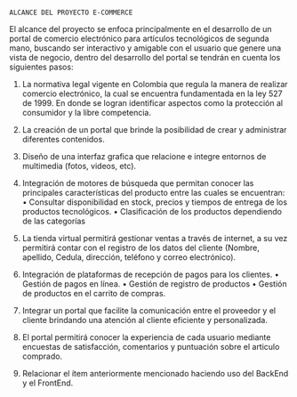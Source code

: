                                                                           ALCANCE DEL PROYECTO E-COMMERCE

El alcance del proyecto se enfoca principalmente en el desarrollo de un portal de comercio electrónico para artículos tecnológicos de segunda mano, buscando ser interactivo y amigable con el usuario que genere una vista de negocio, dentro del desarrollo del portal se tendrán en cuenta los siguientes pasos:

1.	La normativa legal vigente en Colombia que regula la manera de realizar comercio electrónico, la cual se encuentra fundamentada en la ley 527 de 1999. En donde se logran identificar aspectos como la protección al consumidor y la libre competencia.

2.	La creación de un portal que brinde la posibilidad de crear y administrar diferentes contenidos.

3.	Diseño de una interfaz grafica que relacione e integre entornos de multimedia (fotos, videos, etc).
4.	Integración de motores de búsqueda que permitan conocer las principales características del producto entre las cuales se encuentran:
•	Consultar disponibilidad en stock, precios y tiempos de entrega de los productos tecnológicos.
•	Clasificación de los productos dependiendo de las categorías
5.	La tienda virtual permitirá gestionar ventas a través de internet, a su vez permitirá contar con el registro de los datos del cliente (Nombre, apellido, Cedula, dirección, teléfono y correo electrónico).
6.	Integración de plataformas de recepción de pagos para los clientes.
•	Gestión de pagos en línea.
•	Gestión de registro de productos
•	Gestión de productos en el carrito de compras.
7.	Integrar un portal que facilite la comunicación entre el proveedor y el cliente brindando una atención al cliente eficiente y personalizada.
8.	El portal permitirá conocer la experiencia de cada usuario mediante encuestas de satisfacción, comentarios y puntuación sobre el articulo comprado.
9.	Relacionar el ítem anteriormente mencionado haciendo uso del BackEnd y el FrontEnd.
